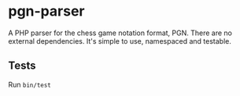 pgn-parser
==========

A PHP parser for the chess game notation format, PGN. There are no external dependencies. It's simple to use, namespaced and testable.

Tests
-----

Run `bin/test`
